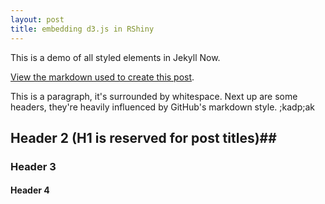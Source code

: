 ```yaml
---
layout: post
title: embedding d3.js in RShiny
---
```


This is a demo of all styled elements in Jekyll Now.

[View the markdown used to create this post](https://raw.githubusercontent.com/barryclark/www.jekyllnow.com/gh-pages/_posts/2014-6-19-Markdown-Style-Guide.md).

This is a paragraph, it's surrounded by whitespace. Next up are some headers, they're heavily influenced by GitHub's markdown style.
;kadp;ak
## Header 2 (H1 is reserved for post titles)##

### Header 3

#### Header 4
